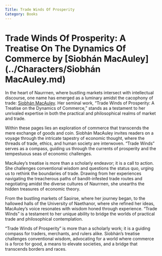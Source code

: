 ```yaml
---
Title: Trade Winds Of Prosperity
Category: Books
---
```


# Trade Winds Of Prosperity: A Treatise On The Dynamics Of Commerce by [Siobhán MacAuley](../Characters/Siobhán MacAuley.md)

In the heart of Naurrnen, where bustling markets intersect with intellectual discourse, one name has emerged as a luminary amidst the cacophony of trade: [Siobhán MacAuley](../Characters/siobhan-macauley.md). Her seminal work, &ldquo;Trade Winds of Prosperity: A Treatise on the Dynamics of Commerce,&rdquo; stands as a testament to her unrivaled expertise in both the practical and philosophical realms of market and trade.

Within these pages lies an exploration of commerce that transcends the mere exchange of goods and coin. Siobhán MacAuley invites readers on a voyage through the intricate tapestry of economic thought, where the threads of trade, ethics, and human society are interwoven. &ldquo;Trade Winds&rdquo; serves as a compass, guiding us through the currents of prosperity and the tempestuous seas of economic challenges.

MacAuley&rsquo;s treatise is more than a scholarly endeavor; it is a call to action. She challenges conventional wisdom and questions the status quo, urging us to rethink the boundaries of trade. Drawing from her experiences navigating the treacherous paths of bandit-infested trade routes and negotiating amidst the diverse cultures of Naurrnen, she unearths the hidden treasures of economic theory.

From the bustling markets of Saoirse, where her journey began, to the hallowed halls of the University of Naethanor, where she refined her ideas, MacAuley&rsquo;s voice resonates with wisdom honed through experience. &ldquo;Trade Winds&rdquo; is a testament to her unique ability to bridge the worlds of practical trade and philosophical contemplation.

&ldquo;Trade Winds of Prosperity&rdquo; is more than a scholarly work; it is a guiding compass for traders, merchants, and rulers alike. Siobhán&rsquo;s treatise challenges conventional wisdom, advocating for a world where commerce is a force for good, a means to elevate societies, and a bridge that transcends borders and races.

